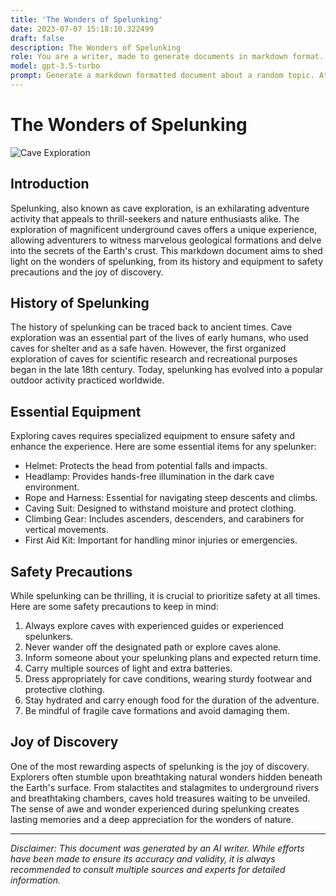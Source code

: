 ```yaml
---
title: 'The Wonders of Spelunking'
date: 2023-07-07 15:18:10.322499
draft: false
description: The Wonders of Spelunking
role: You are a writer, made to generate documents in markdown format. It is very important that all of the documents you generate are in valid markdown format.
model: gpt-3.5-turbo
prompt: Generate a markdown formatted document about a random topic. At the bottom, include a disclaimer explaining that the document was generated by you. The first line of the document should be the title. Make sure that the entire document is in proper markdown format, using a mix of various tags to make the document visually appealing.
---
```


# The Wonders of Spelunking

![Cave Exploration](https://example.com/images/cave-exploration.jpg)

## Introduction

Spelunking, also known as cave exploration, is an exhilarating adventure activity that appeals to thrill-seekers and nature enthusiasts alike. The exploration of magnificent underground caves offers a unique experience, allowing adventurers to witness marvelous geological formations and delve into the secrets of the Earth's crust. This markdown document aims to shed light on the wonders of spelunking, from its history and equipment to safety precautions and the joy of discovery.

## History of Spelunking

The history of spelunking can be traced back to ancient times. Cave exploration was an essential part of the lives of early humans, who used caves for shelter and as a safe haven. However, the first organized exploration of caves for scientific research and recreational purposes began in the late 18th century. Today, spelunking has evolved into a popular outdoor activity practiced worldwide.

## Essential Equipment

Exploring caves requires specialized equipment to ensure safety and enhance the experience. Here are some essential items for any spelunker:

- Helmet: Protects the head from potential falls and impacts.
- Headlamp: Provides hands-free illumination in the dark cave environment.
- Rope and Harness: Essential for navigating steep descents and climbs.
- Caving Suit: Designed to withstand moisture and protect clothing.
- Climbing Gear: Includes ascenders, descenders, and carabiners for vertical movements.
- First Aid Kit: Important for handling minor injuries or emergencies.

## Safety Precautions

While spelunking can be thrilling, it is crucial to prioritize safety at all times. Here are some safety precautions to keep in mind:

1. Always explore caves with experienced guides or experienced spelunkers.
2. Never wander off the designated path or explore caves alone.
3. Inform someone about your spelunking plans and expected return time.
4. Carry multiple sources of light and extra batteries.
5. Dress appropriately for cave conditions, wearing sturdy footwear and protective clothing.
6. Stay hydrated and carry enough food for the duration of the adventure.
7. Be mindful of fragile cave formations and avoid damaging them.

## Joy of Discovery

One of the most rewarding aspects of spelunking is the joy of discovery. Explorers often stumble upon breathtaking natural wonders hidden beneath the Earth's surface. From stalactites and stalagmites to underground rivers and breathtaking chambers, caves hold treasures waiting to be unveiled. The sense of awe and wonder experienced during spelunking creates lasting memories and a deep appreciation for the wonders of nature.

---

*Disclaimer: This document was generated by an AI writer. While efforts have been made to ensure its accuracy and validity, it is always recommended to consult multiple sources and experts for detailed information.*